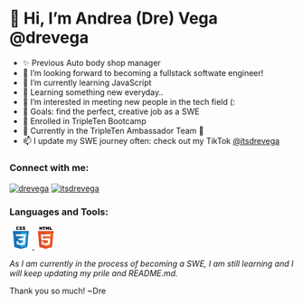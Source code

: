 #  👋 Hi, I’m Andrea (Dre) Vega @drevega
- ✨ Previous Auto body shop manager 
- 💞️ I’m looking forward to becoming a fullstack softwate engineer!
- 🌱 I’m currently learning JavaScript
- 👯 Learning something new everyday.. 
- 👀 I’m interested in meeting new people in the tech field (:
- 🥅 Goals: find the perfect, creative job as a SWE
- 💙 Enrolled in TripleTen Bootcamp
- 💬 Currently in the TripleTen Ambassador Team 🌟
- 📫 I update my SWE journey often: check out my TikTok [@itsdrevega](https://www.tiktok.com/@itsdrevega?is_from_webapp=1&sender_device=pc)

<h3 align="left">Connect with me:</h3>
<p align="left">
<a href="https://linkedin.com/in/drevega" target="blank"><img align="center" src="https://raw.githubusercontent.com/rahuldkjain/github-profile-readme-generator/master/src/images/icons/Social/linked-in-alt.svg" alt="drevega" height="30" width="40" /></a>
<a href="https://www.youtube.com/c/itsdrevega" target="blank"><img align="center" src="https://raw.githubusercontent.com/rahuldkjain/github-profile-readme-generator/master/src/images/icons/Social/youtube.svg" alt="itsdrevega" height="30" width="40" /></a>
</p>

<h3 align="left">Languages and Tools:</h3>
<p align="left"> <a href="https://www.w3schools.com/css/" target="_blank" rel="noreferrer"> <img src="https://raw.githubusercontent.com/devicons/devicon/master/icons/css3/css3-original-wordmark.svg" alt="css3" width="40" height="40"/> </a> <a href="https://www.w3.org/html/" target="_blank" rel="noreferrer"> <img src="https://raw.githubusercontent.com/devicons/devicon/master/icons/html5/html5-original-wordmark.svg" alt="html5" width="40" height="40"/> </a> </p>

_As I am currently in the process of becoming a SWE, I am still learning and I will keep updating my prile and README.md._

Thank you so much!
~Dre



<!---
drevega/drevega is a ✨ special ✨ repository because its `README.md` (this file) appears on your GitHub profile.
You can click the Preview link to take a look at your changes.
--->
